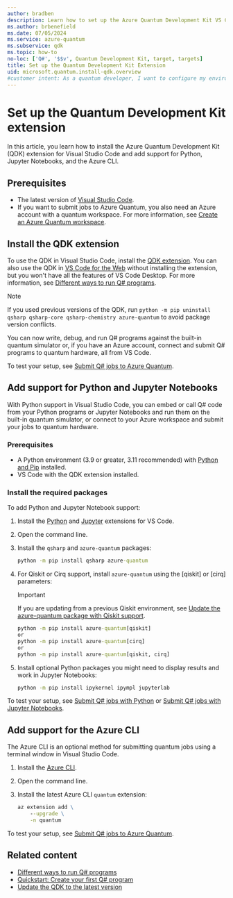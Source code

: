 ```yaml
---
author: bradben
description: Learn how to set up the Azure Quantum Development Kit VS Code extension and set up your environment for different languages and platforms.
ms.author: brbenefield
ms.date: 07/05/2024
ms.service: azure-quantum
ms.subservice: qdk
ms.topic: how-to
no-loc: ['Q#', '$$v', Quantum Development Kit, target, targets]
title: Set up the Quantum Development Kit Extension
uid: microsoft.quantum.install-qdk.overview
#customer intent: As a quantum developer, I want to configure my environment with the latest Azure Quantum tools. 
---
```


# Set up the Quantum Development Kit extension

In this article, you learn how to install the Azure Quantum Development Kit (QDK) extension for Visual Studio Code and add support for Python, Jupyter Notebooks, and the Azure CLI.

## Prerequisites

- The latest version of [Visual Studio Code](https://code.visualstudio.com/download).
- If you want to submit jobs to Azure Quantum, you also need an Azure account with a quantum workspace. For more information, see [Create an Azure Quantum workspace](xref:microsoft.quantum.how-to.workspace).

## Install the QDK extension

To use the QDK in Visual Studio Code, install the [QDK extension](https://marketplace.visualstudio.com/items?itemName=quantum.qsharp-lang-vscode). You can also use the QDK in [VS Code for the Web](https://vscode.dev/quantum) without installing the extension, but you won't have all the features of VS Code Desktop. For more information, see [Different ways to run Q# programs](xref:microsoft.quantum.qsharp-ways-to-work).

> [!NOTE]
> If you used previous versions of the QDK, run `python -m pip uninstall qsharp qsharp-core qsharp-chemistry azure-quantum` to avoid package version conflicts.

You can now write, debug, and run Q# programs against the built-in quantum simulator or, if you have an Azure account, connect and submit Q# programs to quantum hardware, all from VS Code.

To test your setup, see [Submit Q# jobs to Azure Quantum](xref:microsoft.quantum.submit-jobs?pivots=ide-qsharp).

## Add support for Python and Jupyter Notebooks

With Python support in Visual Studio Code, you can embed or call Q# code from your Python programs or Jupyter Notebooks and run them on the built-in quantum simulator, or connect to your Azure workspace and submit your jobs to quantum hardware.

### Prerequisites

- A Python environment (3.9 or greater, 3.11 recommended) with [Python and Pip](https://apps.microsoft.com/detail/9NRWMJP3717K) installed.
- VS Code with the QDK extension installed.

### Install the required packages

To add Python and Jupyter Notebook support:

1. Install the [Python](https://marketplace.visualstudio.com/items?itemName=ms-python.python) and [Jupyter](https://marketplace.visualstudio.com/items?itemName=ms-toolsai.jupyter) extensions for VS Code.
1. Open the command line.
1. Install the `qsharp` and `azure-quantum` packages:

    ```cmd
    python -m pip install qsharp azure-quantum
    ```

1. For Qiskit or Cirq support, install `azure-quantum` using the [qiskit] or [cirq] parameters:

    > [!IMPORTANT]
    > If you are updating from a previous Qiskit environment, see [Update the azure-quantum package with Qiskit support](xref:microsoft.quantum.update-qdk#update-azure-quantum-with-qiskit-support).

    ```cmd
    python -m pip install azure-quantum[qiskit]
    or
    python -m pip install azure-quantum[cirq]
    or
    python -m pip install azure-quantum[qiskit, cirq]
    ```

1. Install optional Python packages you might need to display results and work in Jupyter Notebooks:

    ```cmd
    python -m pip install ipykernel ipympl jupyterlab
    ```

To test your setup, see [Submit Q# jobs with Python](xref:microsoft.quantum.submit-jobs?pivots=ide-python) or [Submit Q# jobs with Jupyter Notebooks](xref:microsoft.quantum.submit-jobs?pivots=ide-jupyter).

## Add support for the Azure CLI

The Azure CLI is an optional method for submitting quantum jobs using a terminal window in Visual Studio Code.

1. Install the [Azure CLI](/cli/azure/install-azure-cli).
1. Open the command line.
1. Install the latest Azure CLI `quantum` extension:

    ```cmd
    az extension add \
        --upgrade \
        -n quantum
    ```

To test your setup, see [Submit Q# jobs to Azure Quantum](xref:microsoft.quantum.submit-jobs?pivots=ide-python).

## Related content

- [Different ways to run Q# programs](xref:microsoft.quantum.qsharp-ways-to-work)
- [Quickstart: Create your first Q# program](xref:microsoft.quantum.qsharp-quickstart)
- [Update the QDK to the latest version](xref:microsoft.quantum.update-qdk)
